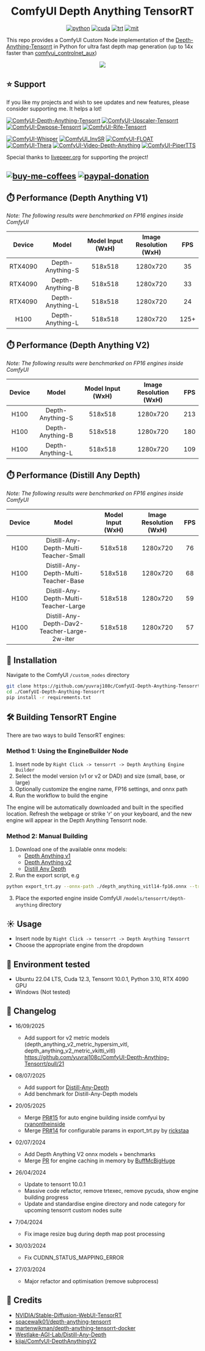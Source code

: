 <div align="center">

# ComfyUI Depth Anything TensorRT

[![python](https://img.shields.io/badge/python-3.10.12-green)](https://www.python.org/downloads/release/python-31012/)
[![cuda](https://img.shields.io/badge/cuda-12.3-green)](https://developer.nvidia.com/cuda-downloads)
[![trt](https://img.shields.io/badge/TRT-10.0-green)](https://developer.nvidia.com/tensorrt)
[![mit](https://img.shields.io/badge/license-MIT-blue)](https://github.com/spacewalk01/depth-anything-tensorrt/blob/main/LICENSE)

</div>

This repo provides a ComfyUI Custom Node implementation of the [Depth-Anything-Tensorrt](https://github.com/spacewalk01/depth-anything-tensorrt) in Python for ultra fast depth map generation (up to 14x faster than [comfyui_controlnet_aux](https://github.com/Fannovel16/comfyui_controlnet_aux))

<p align="center">
  <img src="assets/demo.gif" />
</p>



## ⭐ Support
If you like my projects and wish to see updates and new features, please consider supporting me. It helps a lot! 

[![ComfyUI-Depth-Anything-Tensorrt](https://img.shields.io/badge/ComfyUI--Depth--Anything--Tensorrt-blue?style=flat-square)](https://github.com/yuvraj108c/ComfyUI-Depth-Anything-Tensorrt)
[![ComfyUI-Upscaler-Tensorrt](https://img.shields.io/badge/ComfyUI--Upscaler--Tensorrt-blue?style=flat-square)](https://github.com/yuvraj108c/ComfyUI-Upscaler-Tensorrt)
[![ComfyUI-Dwpose-Tensorrt](https://img.shields.io/badge/ComfyUI--Dwpose--Tensorrt-blue?style=flat-square)](https://github.com/yuvraj108c/ComfyUI-Dwpose-Tensorrt)
[![ComfyUI-Rife-Tensorrt](https://img.shields.io/badge/ComfyUI--Rife--Tensorrt-blue?style=flat-square)](https://github.com/yuvraj108c/ComfyUI-Rife-Tensorrt)

[![ComfyUI-Whisper](https://img.shields.io/badge/ComfyUI--Whisper-gray?style=flat-square)](https://github.com/yuvraj108c/ComfyUI-Whisper)
[![ComfyUI_InvSR](https://img.shields.io/badge/ComfyUI__InvSR-gray?style=flat-square)](https://github.com/yuvraj108c/ComfyUI_InvSR)
[![ComfyUI-FLOAT](https://img.shields.io/badge/ComfyUI--FLOAT-gray?style=flat-square)](https://github.com/yuvraj108c/ComfyUI-FLOAT)
[![ComfyUI-Thera](https://img.shields.io/badge/ComfyUI--Thera-gray?style=flat-square)](https://github.com/yuvraj108c/ComfyUI-Thera)
[![ComfyUI-Video-Depth-Anything](https://img.shields.io/badge/ComfyUI--Video--Depth--Anything-gray?style=flat-square)](https://github.com/yuvraj108c/ComfyUI-Video-Depth-Anything)
[![ComfyUI-PiperTTS](https://img.shields.io/badge/ComfyUI--PiperTTS-gray?style=flat-square)](https://github.com/yuvraj108c/ComfyUI-PiperTTS)

Special thanks to [livepeer.org](https://www.livepeer.org/) for supporting the project! 

[![buy-me-coffees](https://i.imgur.com/3MDbAtw.png)](https://www.buymeacoffee.com/yuvraj108cZ)
[![paypal-donation](https://i.imgur.com/w5jjubk.png)](https://paypal.me/yuvraj108c)
---

## ⏱️ Performance (Depth Anything V1)

_Note: The following results were benchmarked on FP16 engines inside ComfyUI_

| Device  |      Model       | Model Input (WxH) | Image Resolution (WxH) | FPS  |
| :-----: | :--------------: | :---------------: | :--------------------: | :--: |
| RTX4090 | Depth-Anything-S |      518x518      |        1280x720        |  35  |
| RTX4090 | Depth-Anything-B |      518x518      |        1280x720        |  33  |
| RTX4090 | Depth-Anything-L |      518x518      |        1280x720        |  24  |
|  H100   | Depth-Anything-L |      518x518      |        1280x720        | 125+ |

## ⏱️ Performance (Depth Anything V2)

_Note: The following results were benchmarked on FP16 engines inside ComfyUI_

| Device |      Model       | Model Input (WxH) | Image Resolution (WxH) | FPS |
| :----: | :--------------: | :---------------: | :--------------------: | :-: |
|  H100  | Depth-Anything-S |      518x518      |        1280x720        | 213 |
|  H100  | Depth-Anything-B |      518x518      |        1280x720        | 180 |
|  H100  | Depth-Anything-L |      518x518      |        1280x720        | 109 |

## ⏱️ Performance (Distill Any Depth)

_Note: The following results were benchmarked on FP16 engines inside ComfyUI_

| Device |      Model       | Model Input (WxH) | Image Resolution (WxH) | FPS |
| :----: | :--------------: | :---------------: | :--------------------: | :-: |
|  H100  | Distill-Any-Depth-Multi-Teacher-Small |      518x518      |        1280x720        | 76 |
|  H100  | Distill-Any-Depth-Multi-Teacher-Base |      518x518      |        1280x720        | 68 |
|  H100  | Distill-Any-Depth-Multi-Teacher-Large |      518x518      |        1280x720        | 59 |
|  H100  | Distill-Any-Depth-Dav2-Teacher-Large-2w-iter |      518x518      |        1280x720        | 57 |

## 🚀 Installation

Navigate to the ComfyUI `/custom_nodes` directory

```bash
git clone https://github.com/yuvraj108c/ComfyUI-Depth-Anything-Tensorrt.git
cd ./ComfyUI-Depth-Anything-Tensorrt
pip install -r requirements.txt
```

## 🛠️ Building TensorRT Engine

There are two ways to build TensorRT engines:

### Method 1: Using the EngineBuilder Node
1. Insert node by `Right Click -> tensorrt -> Depth Anything Engine Builder`
2. Select the model version (v1 or v2 or DAD) and size (small, base, or large)
3. Optionally customize the engine name, FP16 settings, and onnx path
4. Run the workflow to build the engine

The engine will be automatically downloaded and built in the specified location. Refresh the webpage or strike 'r' on your keyboard, and the new engine will appear in the Depth Anything Tensorrt node. 

### Method 2: Manual Building
1. Download one of the available onnx models:
   - [Depth Anything v1](https://huggingface.co/yuvraj108c/Depth-Anything-Onnx/tree/main)
   - [Depth Anything v2](https://huggingface.co/yuvraj108c/Depth-Anything-2-Onnx/tree/main)
   - [Distill Any Depth](https://huggingface.co/yuvraj108c/distill-any-depth-onnx/tree/main)
2. Run the export script, e.g
 ```bash
python export_trt.py --onnx-path ./depth_anything_vitl14-fp16.onnx --trt-path ./depth_anything_vitl14-fp16.engine
 ```
3. Place the exported engine inside ComfyUI `/models/tensorrt/depth-anything` directory

## ☀️ Usage

- Insert node by `Right Click -> tensorrt -> Depth Anything Tensorrt`
- Choose the appropriate engine from the dropdown

## 🤖 Environment tested

- Ubuntu 22.04 LTS, Cuda 12.3, Tensorrt 10.0.1, Python 3.10, RTX 4090 GPU
- Windows (Not tested)

## 📝 Changelog

- 16/09/2025

  - Add support for v2 metric models (depth_anything_v2_metric_hypersim_vitl, depth_anything_v2_metric_vkitti_vitl) https://github.com/yuvraj108c/ComfyUI-Depth-Anything-Tensorrt/pull/21
    
- 08/07/2025

  - Add support for [Distill-Any-Depth](https://github.com/Westlake-AGI-Lab/Distill-Any-Depth)
  - Add benchmark for Distill-Any-Depth models

- 20/05/2025

  - Merge [PR#15](https://github.com/yuvraj108c/ComfyUI-Depth-Anything-Tensorrt/pull/15) for auto engine building inside comfyui by [ryanontheinside](https://github.com/ryanontheinside)
  - Merge [PR#14](https://github.com/yuvraj108c/ComfyUI-Depth-Anything-Tensorrt/pull/14) for configurable params in export_trt.py by [rickstaa](https://github.com/rickstaa)
    
- 02/07/2024

  - Add Depth Anything V2 onnx models + benchmarks
  - Merge [PR](https://github.com/yuvraj108c/ComfyUI-Depth-Anything-Tensorrt/pull/9) for engine caching in memory by [BuffMcBigHuge](https://github.com/BuffMcBigHuge)

- 26/04/2024

  - Update to tensorrt 10.0.1
  - Massive code refactor, remove trtexec, remove pycuda, show engine building progress
  - Update and standardise engine directory and node category for upcoming tensorrt custom nodes suite

- 7/04/2024

  - Fix image resize bug during depth map post processing

- 30/03/2024

  - Fix CUDNN_STATUS_MAPPING_ERROR

- 27/03/2024

  - Major refactor and optimisation (remove subprocess)

## 👏 Credits

- [NVIDIA/Stable-Diffusion-WebUI-TensorRT](https://github.com/NVIDIA/Stable-Diffusion-WebUI-TensorRT)
- [spacewalk01/depth-anything-tensorrt](https://github.com/spacewalk01/depth-anything-tensorrt)
- [martenwikman/depth-anything-tensorrt-docker](https://github.com/martenwikman/depth-anything-tensorrt-docker)
- [Westlake-AGI-Lab/Distill-Any-Depth](https://github.com/Westlake-AGI-Lab/Distill-Any-Depth)
- [kijai/ComfyUI-DepthAnythingV2](https://github.com/kijai/ComfyUI-DepthAnythingV2)
